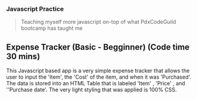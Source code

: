 ### Javascript Practice
> Teaching myself more javascript on-top of what PdxCodeGuild bootcamp has taught me

## Expense Tracker (Basic - Begginner) (Code time 30 mins)
This Javascript based app is a very simple expense tracker that allows the user to input the 'Item', the 'Cost' of the item, and when it was 'Purchased'. The data is stored into an HTML Table that is labeled 'Item' , 'Price'  , and ''Purchase date'. The very light styling that was applied is 100% CSS. 
